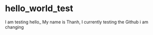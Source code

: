 # hello_world_test
I am testing hello_
My name is Thanh, I currently testing the Github
i am changing
